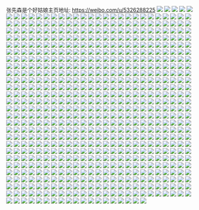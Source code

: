 张先森是个好姑娘主页地址: https://weibo.com/u/5326288225 
![](https://wx4.sinaimg.cn/mw2000/005OsySBly1h938j8vdilj30u01hctsr.jpg) 
![](https://wx4.sinaimg.cn/mw2000/005OsySBly1h87g3p69v1j30u0140dpm.jpg) 
![](https://wx4.sinaimg.cn/mw2000/005OsySBly1h87g3o5ns4j30u01hc162.jpg) 
![](https://wx4.sinaimg.cn/mw2000/005OsySBly1h79wurte48j30u0140q6o.jpg) 
![](https://wx4.sinaimg.cn/mw2000/005OsySBly1h752pygjhlj30u0140k0b.jpg) 
![](https://wx4.sinaimg.cn/mw2000/005OsySBly1h6vyl95c3uj30rs0u140q.jpg) 
![](https://wx4.sinaimg.cn/mw2000/005OsySBly1h6r96hneuwj30u01st1ff.jpg) 
![](https://wx4.sinaimg.cn/mw2000/005OsySBly1h6r96i7kfuj30u01hcwpi.jpg) 
![](https://wx4.sinaimg.cn/mw2000/005OsySBly1h6r9nvj1dvj30u01hcgw4.jpg) 
![](https://wx4.sinaimg.cn/mw2000/005OsySBly1h6r9nurzdjj30u01hc4a5.jpg) 
![](https://wx4.sinaimg.cn/mw2000/005OsySBly1h6lmt5w8ooj30u01hc0y0.jpg) 
![](https://wx4.sinaimg.cn/mw2000/005OsySBly1h6lmt663o0j30u01hbjtg.jpg) 
![](https://wx4.sinaimg.cn/mw2000/005OsySBly1h6lmt6uev6j30u01hcwid.jpg) 
![](https://wx4.sinaimg.cn/mw2000/005OsySBly1h6lmt6f8zyj30u01hcgww.jpg) 
![](https://wx4.sinaimg.cn/mw2000/005OsySBly1h6lmt6m500j30u01hcaj9.jpg) 
![](https://wx4.sinaimg.cn/mw2000/005OsySBly1h6lmt72a5ij30u01hbmzh.jpg) 
![](https://wx4.sinaimg.cn/mw2000/005OsySBly1h6lmt7j0cxj30u014042v.jpg) 
![](https://wx4.sinaimg.cn/mw2000/005OsySBly1h6lmt7qe1pj30u0140q6y.jpg) 
![](https://wx4.sinaimg.cn/mw2000/005OsySBly1h6lmt7ybhpj30u0140wik.jpg) 
![](https://wx4.sinaimg.cn/mw2000/005OsySBly1h6lmuw7pwfj30ku0rsta9.jpg) 
![](https://wx4.sinaimg.cn/mw2000/005OsySBly1h6lmuwetxmj30ku0rsjuk.jpg) 
![](https://wx4.sinaimg.cn/mw2000/005OsySBly1h6lmt7bh70j30u0140wid.jpg) 
![](https://wx4.sinaimg.cn/mw2000/005OsySBly1h6enby0gu1j30u0140dmv.jpg) 
![](https://wx4.sinaimg.cn/mw2000/005OsySBly1h6enbt05o6j30u014045l.jpg) 
![](https://wx4.sinaimg.cn/mw2000/005OsySBly1h6enby9jtwj30u01400zu.jpg) 
![](https://wx4.sinaimg.cn/mw2000/005OsySBly1h6endet07hj31400u0n2g.jpg) 
![](https://wx4.sinaimg.cn/mw2000/005OsySBly1h6endf6u9bj30u0141453.jpg) 
![](https://wx4.sinaimg.cn/mw2000/005OsySBly1h6enbyho0uj30u0140766.jpg) 
![](https://wx4.sinaimg.cn/mw2000/005OsySBly1h6enbyo2v7j30u0140465.jpg) 
![](https://wx4.sinaimg.cn/mw2000/005OsySBly1h6atovwab2j30u014awnn.jpg) 
![](https://wx4.sinaimg.cn/mw2000/005OsySBgy1h5o1znr81mj30u0140al8.jpg) 
![](https://wx4.sinaimg.cn/mw2000/005OsySBgy1h5o25ikdq4j30wi0ia41s.jpg) 
![](https://wx4.sinaimg.cn/mw2000/005OsySBgy1h5o1zopeu1j30u0140myl.jpg) 
![](https://wx4.sinaimg.cn/mw2000/005OsySBgy1h5o1zqcgcjj30u0140wii.jpg) 
![](https://wx4.sinaimg.cn/mw2000/005OsySBgy1h5o1zqy3tvj30u014047l.jpg) 
![](https://wx4.sinaimg.cn/mw2000/005OsySBly1h557c8h279j32ds1scb29.jpg) 
![](https://wx4.sinaimg.cn/mw2000/005OsySBly1h2fbaovwn0j30u0140dmi.jpg) 
![](https://wx4.sinaimg.cn/mw2000/005OsySBly1h2fb7to8fvj30u0140gsu.jpg) 
![](https://wx4.sinaimg.cn/mw2000/005OsySBly1h2fb7ta6foj30u0141tfn.jpg) 
![](https://wx4.sinaimg.cn/mw2000/005OsySBly1h2fba7z89pj30u0140157.jpg) 
![](https://wx4.sinaimg.cn/mw2000/005OsySBly1h2fbc2u51dj30u014015b.jpg) 
![](https://wx4.sinaimg.cn/mw2000/005OsySBly1h2fbd16vkaj30ku0rsq90.jpg) 
![](https://wx4.sinaimg.cn/mw2000/005OsySBly1h2fb7uuu7ij30u0140gw5.jpg) 
![](https://wx4.sinaimg.cn/mw2000/005OsySBly1h2fbaa33juj30st12f10a.jpg) 
![](https://wx4.sinaimg.cn/mw2000/005OsySBly1h2fba9mc2cj30u0140120.jpg) 
![](https://wx4.sinaimg.cn/mw2000/005OsySBly1h1jzdwcohnj30u00u079r.jpg) 
![](https://wx4.sinaimg.cn/mw2000/005OsySBly1h1jxtks4mkj30u0140471.jpg) 
![](https://wx4.sinaimg.cn/mw2000/005OsySBly1h1jy7lp3n9j30u00u07b9.jpg) 
![](https://wx4.sinaimg.cn/mw2000/005OsySBly1h1jzbzr6q4j30u01400zj.jpg) 
![](https://wx4.sinaimg.cn/mw2000/005OsySBly1h1jzffnhijj30u00u0tg9.jpg) 
![](https://wx4.sinaimg.cn/mw2000/005OsySBly1h1jxtklubxj30u01400zp.jpg) 
![](https://wx4.sinaimg.cn/mw2000/005OsySBly1h1jylh45csj30u0140q94.jpg) 
![](https://wx4.sinaimg.cn/mw2000/005OsySBly1h1jzc7sb3mj30u014k12y.jpg) 
![](https://wx4.sinaimg.cn/mw2000/005OsySBly1h1jy6tbbs7j30u00u0qav.jpg) 
![](https://wx4.sinaimg.cn/mw2000/005OsySBly1h1fbroe482j30u01hc7ir.jpg) 
![](https://wx4.sinaimg.cn/mw2000/005OsySBly1h1fbqmuzhaj30u01hc7em.jpg) 
![](https://wx4.sinaimg.cn/mw2000/005OsySBly1h1fbzly3csj30u0140qg4.jpg) 
![](https://wx4.sinaimg.cn/mw2000/005OsySBly1h1fbukmynmj30u01407h0.jpg) 
![](https://wx4.sinaimg.cn/mw2000/005OsySBly1h1fbqmncr9j30u0140dna.jpg) 
![](https://wx4.sinaimg.cn/mw2000/005OsySBly1h1fbqmhfmcj30u0140tf4.jpg) 
![](https://wx4.sinaimg.cn/mw2000/005OsySBly1h1d0w51whxj30u00u045n.jpg) 
![](https://wx4.sinaimg.cn/mw2000/005OsySBly1h0wb0mldd6j31o01o0e7c.jpg) 
![](https://wx4.sinaimg.cn/mw2000/005OsySBly1h0wbas9qj1j31o01o04qp.jpg) 
![](https://wx4.sinaimg.cn/mw2000/005OsySBly1h0wba1foh7j31o01o0b29.jpg) 
![](https://wx4.sinaimg.cn/mw2000/005OsySBly1h0wb50l9pxj31o01o0kjd.jpg) 
![](https://wx4.sinaimg.cn/mw2000/005OsySBly1gzhrzr3hfuj31o01o07t7.jpg) 
![](https://wx4.sinaimg.cn/mw2000/005OsySBly1gzhs3lfnblj312p12p7l3.jpg) 
![](https://wx4.sinaimg.cn/mw2000/005OsySBly1gzhrzsu18hj30zk0zkajk.jpg) 
![](https://wx4.sinaimg.cn/mw2000/005OsySBly1gzhrzrsmwnj311l11l44e.jpg) 
![](https://wx4.sinaimg.cn/mw2000/005OsySBly1gzhrztmsmtj30zk0zkn4w.jpg) 
![](https://wx4.sinaimg.cn/mw2000/005OsySBly1gzhrzueac5j30zs0zs0zr.jpg) 
![](https://wx4.sinaimg.cn/mw2000/005OsySBly1gz8em27neqj30kw5lwb2a.jpg) 
![](https://wx4.sinaimg.cn/mw2000/005OsySBly1gz8elpcf54j30kw55tb2a.jpg) 
![](https://wx4.sinaimg.cn/mw2000/005OsySBly1gz8elth410j30kw5ey7wi.jpg) 
![](https://wx4.sinaimg.cn/mw2000/005OsySBly1gz8elxk6qij30kw57yb2a.jpg) 
![](https://wx4.sinaimg.cn/mw2000/005OsySBly1gwe0npvpl4j30kw2wgqja.jpg) 
![](https://wx4.sinaimg.cn/mw2000/005OsySBly1gwe0nqa2t1j30kw2wgwyu.jpg) 
![](https://wx4.sinaimg.cn/mw2000/005OsySBly1gwe0nphvqlj30kw2wgqkl.jpg) 
![](https://wx4.sinaimg.cn/mw2000/005OsySBly1gwe0nqmbeyj30kw2wgneh.jpg) 
![](https://wx4.sinaimg.cn/mw2000/005OsySBly1gwe0nqxov0j30kw2wgqlp.jpg) 
![](https://wx4.sinaimg.cn/mw2000/005OsySBly1gwe0np4or1j30kw2wg1gf.jpg) 
![](https://wx4.sinaimg.cn/mw2000/005OsySBly1gv1ca75bn4j60u00u0gvm02.jpg) 
![](https://wx4.sinaimg.cn/mw2000/005OsySBly1gv1cf3jiacj30u00u0gug.jpg) 
![](https://wx4.sinaimg.cn/mw2000/005OsySBly1gv1ca7d4xdj60u00u0jx002.jpg) 
![](https://wx4.sinaimg.cn/mw2000/005OsySBly1gv1ca6wjc1j60u00u0n5f02.jpg) 
![](https://wx4.sinaimg.cn/mw2000/005OsySBly1gv1cbv3sqmj60u00u0n4002.jpg) 
![](https://wx4.sinaimg.cn/mw2000/005OsySBly1gv1ca7lho9j60u01hcwtr02.jpg) 
![](https://wx4.sinaimg.cn/mw2000/005OsySBly1gv1cc5bcg2j30u00u0juy.jpg) 
![](https://wx4.sinaimg.cn/mw2000/005OsySBly1gv1cbusp5dj60u00u07ak02.jpg) 
![](https://wx4.sinaimg.cn/mw2000/005OsySBly1gv1ccccmx9j30u00u0jta.jpg) 
![](https://wx4.sinaimg.cn/mw2000/005OsySBly1gv1cgjwoa7j60u00u07d902.jpg) 
![](https://wx4.sinaimg.cn/mw2000/005OsySBly1gv1ch6jl7pj60u00u07a502.jpg) 
![](https://wx4.sinaimg.cn/mw2000/005OsySBly1guzheq9dxxj62c02c04qq02.jpg) 
![](https://wx4.sinaimg.cn/mw2000/005OsySBly1guzhervuqhj62c02c0x6p02.jpg) 
![](https://wx4.sinaimg.cn/mw2000/005OsySBly1guzhevvh98j62c02c0kjm02.jpg) 
![](https://wx4.sinaimg.cn/mw2000/005OsySBly1guzhftqsncj61r0340qv502.jpg) 
![](https://wx4.sinaimg.cn/mw2000/005OsySBly1guzhetidl8j62c02c0u0x02.jpg) 
![](https://wx4.sinaimg.cn/mw2000/005OsySBly1guzhexqey2j62c02c0kjm02.jpg) 
![](https://wx4.sinaimg.cn/mw2000/005OsySBly1guzhezuh82j62c02c0b2a02.jpg) 
![](https://wx4.sinaimg.cn/mw2000/005OsySBly1guzhh3xkp1j62c02c0npe02.jpg) 
![](https://wx4.sinaimg.cn/mw2000/005OsySBly1guzhh25p8uj62c02c04ml02.jpg) 
![](https://wx4.sinaimg.cn/mw2000/005OsySBly1gumcno0u4vj60u00u0dn102.jpg) 
![](https://wx4.sinaimg.cn/mw2000/005OsySBly1gumcnw0sz3j60u01hcna302.jpg) 
![](https://wx4.sinaimg.cn/mw2000/005OsySBly1gugbofrf66j60u00u0qby02.jpg) 
![](https://wx4.sinaimg.cn/mw2000/005OsySBly1gugbi4q73hj60u01407em02.jpg) 
![](https://wx4.sinaimg.cn/mw2000/005OsySBly1gugbi4ai10j60u80u0dn902.jpg) 
![](https://wx4.sinaimg.cn/mw2000/005OsySBly1gugbjiz8qbj60u00u0agy02.jpg) 
![](https://wx4.sinaimg.cn/mw2000/005OsySBly1gugbjv8v9lj60u00u0dks02.jpg) 
![](https://wx4.sinaimg.cn/mw2000/005OsySBly1gugbkfqzihj60u00u07bk02.jpg) 
![](https://wx4.sinaimg.cn/mw2000/005OsySBly1gugbrdkndej60u00u048002.jpg) 
![](https://wx4.sinaimg.cn/mw2000/005OsySBly1gugbrdvvolj60u0140drz02.jpg) 
![](https://wx4.sinaimg.cn/mw2000/005OsySBly1gugbsfab10j60u0140n1o02.jpg) 
![](https://wx4.sinaimg.cn/mw2000/005OsySBly1gt3nw5idlqj30u00yaads.jpg) 
![](https://wx4.sinaimg.cn/mw2000/005OsySBly1gt3nw67knsj319u0u00x5.jpg) 
![](https://wx4.sinaimg.cn/mw2000/005OsySBly1gt3nvzoqdzj30rp0rpgsp.jpg) 
![](https://wx4.sinaimg.cn/mw2000/005OsySBly1gt3nvywpaxj31nj1njb29.jpg) 
![](https://wx4.sinaimg.cn/mw2000/005OsySBly1gt3nw0az1bj315g0u0n1l.jpg) 
![](https://wx4.sinaimg.cn/mw2000/005OsySBly1gt3nw83cioj30kw0vctfb.jpg) 
![](https://wx4.sinaimg.cn/mw2000/005OsySBly1gt3nxuzbfdj33402c0b2b.jpg) 
![](https://wx4.sinaimg.cn/mw2000/005OsySBly1gt3oa3uur3j32yo280u09.jpg) 
![](https://wx4.sinaimg.cn/mw2000/005OsySBly1gt3nw6wc8bj30fw0fwjtg.jpg) 
![](https://wx4.sinaimg.cn/mw2000/005OsySBly1gs9j7jqq9mj30u00u0k01.jpg) 
![](https://wx4.sinaimg.cn/mw2000/005OsySBly1gs9j7j26a6j30u00u0ake.jpg) 
![](https://wx4.sinaimg.cn/mw2000/005OsySBly1gs9j7kl8uxj30u00u0462.jpg) 
![](https://wx4.sinaimg.cn/mw2000/005OsySBly1gs9j7mobgij30u00u0ah4.jpg) 
![](https://wx4.sinaimg.cn/mw2000/005OsySBly1gs9j7m0jhvj30u00u07a8.jpg) 
![](https://wx4.sinaimg.cn/mw2000/005OsySBly1gs9j7le02fj30u00u0th8.jpg) 
![](https://wx4.sinaimg.cn/mw2000/005OsySBly1gs9j7nj4fwj30u00u0qc9.jpg) 
![](https://wx4.sinaimg.cn/mw2000/005OsySBly1gs9j7ogx35j60u00u0wlw02.jpg) 
![](https://wx4.sinaimg.cn/mw2000/005OsySBly1gs9j7phxymj30u00u07fg.jpg) 
![](https://wx4.sinaimg.cn/mw2000/005OsySBly1gs9j7qcfqoj30u00u0jza.jpg) 
![](https://wx4.sinaimg.cn/mw2000/005OsySBly1gs9j7rg6tgj30u0140tfu.jpg) 
![](https://wx4.sinaimg.cn/mw2000/005OsySBly1gs9j7i0vo3j30u00u0q9b.jpg) 
![](https://wx4.sinaimg.cn/mw2000/005OsySBly1gs9j7shlqnj60u00u07cm02.jpg) 
![](https://wx4.sinaimg.cn/mw2000/005OsySBly1gs9j7t72koj30u00u07au.jpg) 
![](https://wx4.sinaimg.cn/mw2000/005OsySBly1gs9j9my0hkj30u00u012v.jpg) 
![](https://wx4.sinaimg.cn/mw2000/005OsySBly1gs9l3qu7djj30u00u0qcz.jpg) 
![](https://wx4.sinaimg.cn/mw2000/005OsySBly1gs7jop197dj30u00u042b.jpg) 
![](https://wx4.sinaimg.cn/mw2000/005OsySBly1gs7jooj6nuj30u00u0n35.jpg) 
![](https://wx4.sinaimg.cn/mw2000/005OsySBly1gs7jte1flij30u0140apg.jpg) 
![](https://wx4.sinaimg.cn/mw2000/005OsySBly1gs7joqn5tkj30u00u0n84.jpg) 
![](https://wx4.sinaimg.cn/mw2000/005OsySBly1gs7jt9gcitj30u00u0wlc.jpg) 
![](https://wx4.sinaimg.cn/mw2000/005OsySBly1gs7jt904u9j30u014046a.jpg) 
![](https://wx4.sinaimg.cn/mw2000/005OsySBly1gs7jt8g2jbj60u01hch8102.jpg) 
![](https://wx4.sinaimg.cn/mw2000/005OsySBly1gs7jtdqaefj30u0140153.jpg) 
![](https://wx4.sinaimg.cn/mw2000/005OsySBly1gs7joqen93j30u0140dtz.jpg) 
![](https://wx4.sinaimg.cn/mw2000/005OsySBly1gs7jopr4k7j30u014079x.jpg) 
![](https://wx4.sinaimg.cn/mw2000/005OsySBly1gs7jta3q7ej30u00u07bm.jpg) 
![](https://wx4.sinaimg.cn/mw2000/005OsySBly1gs7jtcq8kuj60u0140gs802.jpg) 
![](https://wx4.sinaimg.cn/mw2000/005OsySBly1gs7jt96sd1j30u0140wit.jpg) 
![](https://wx4.sinaimg.cn/mw2000/005OsySBly1gs7jwfnvafj30u00u0n54.jpg) 
![](https://wx4.sinaimg.cn/mw2000/005OsySBly1gs7jt8rumsj30u0140dt5.jpg) 
![](https://wx4.sinaimg.cn/mw2000/005OsySBly1gs7jtc3tkgj30u01hdtm8.jpg) 
![](https://wx4.sinaimg.cn/mw2000/005OsySBly1gs7jtd8mp1j30u00u0wo6.jpg) 
![](https://wx4.sinaimg.cn/mw2000/005OsySBly1gs7jtdgxi1j30u0140drm.jpg) 
![](https://wx4.sinaimg.cn/mw2000/005OsySBly1grvd9c2d3fj30u00u0k0s.jpg) 
![](https://wx4.sinaimg.cn/mw2000/005OsySBly1grvd9ct8uhj30u00u0dre.jpg) 
![](https://wx4.sinaimg.cn/mw2000/005OsySBly1grvd9dkslbj30u00u04et.jpg) 
![](https://wx4.sinaimg.cn/mw2000/005OsySBly1grvd9ey5opj61hc0u046i02.jpg) 
![](https://wx4.sinaimg.cn/mw2000/005OsySBly1grvdcllso8j30u0140n6i.jpg) 
![](https://wx4.sinaimg.cn/mw2000/005OsySBly1grvddgr3myj30u00u0alf.jpg) 
![](https://wx4.sinaimg.cn/mw2000/005OsySBly1grvd9eakh9j30u0140aji.jpg) 
![](https://wx4.sinaimg.cn/mw2000/005OsySBly1grvd9g0fnuj30u0140e1d.jpg) 
![](https://wx4.sinaimg.cn/mw2000/005OsySBly1grvd9hg9urj30u0190gyu.jpg) 
![](https://wx4.sinaimg.cn/mw2000/005OsySBgy1grb9xsgsb9j30u00u0wtu.jpg) 
![](https://wx4.sinaimg.cn/mw2000/005OsySBgy1grb9xsxqo8j30u00u0k0o.jpg) 
![](https://wx4.sinaimg.cn/mw2000/005OsySBgy1grb9xrviaej30u00u0n70.jpg) 
![](https://wx4.sinaimg.cn/mw2000/005OsySBgy1grb9xttbsxj30u00u0100.jpg) 
![](https://wx4.sinaimg.cn/mw2000/005OsySBgy1grb9xtc09rj30u00u0k2r.jpg) 
![](https://wx4.sinaimg.cn/mw2000/005OsySBgy1grb9yx6w16j30u00u0n96.jpg) 
![](https://wx4.sinaimg.cn/mw2000/005OsySBgy1grb9xpt4sdj30u00u0wle.jpg) 
![](https://wx4.sinaimg.cn/mw2000/005OsySBgy1grb9xqbmanj30u20u0tio.jpg) 
![](https://wx4.sinaimg.cn/mw2000/005OsySBgy1grb9xpccn5j30u00u0wn8.jpg) 
![](https://wx4.sinaimg.cn/mw2000/005OsySBgy1gra8tp3qqsj30u00u0tih.jpg) 
![](https://wx4.sinaimg.cn/mw2000/005OsySBgy1gra8tmiytxj30u00u0woj.jpg) 
![](https://wx4.sinaimg.cn/mw2000/005OsySBgy1gra8tnih8bj30u00u0don.jpg) 
![](https://wx4.sinaimg.cn/mw2000/005OsySBgy1gra8tnwdzbj60u00u0n1902.jpg) 
![](https://wx4.sinaimg.cn/mw2000/005OsySBgy1gra8to9d6uj30u00u0adc.jpg) 
![](https://wx4.sinaimg.cn/mw2000/005OsySBgy1gra8tmywofj31hc0u0qgj.jpg) 
![](https://wx4.sinaimg.cn/mw2000/005OsySBly1gr91d075tbj30bj0apabc.jpg) 
![](https://wx4.sinaimg.cn/mw2000/005OsySBly1gq335d4tv3j30u0140gxx.jpg) 
![](https://wx4.sinaimg.cn/mw2000/005OsySBly1gq335dtolcj30u00u0dpv.jpg) 
![](https://wx4.sinaimg.cn/mw2000/005OsySBly1gprs77ucs0j30u01hcgx4.jpg) 
![](https://wx4.sinaimg.cn/mw2000/005OsySBly1gprs78ihcwj30u01hc4dh.jpg) 
![](https://wx4.sinaimg.cn/mw2000/005OsySBly1gplx8v7fzhj31sy0u04qs.jpg) 
![](https://wx4.sinaimg.cn/mw2000/005OsySBly1gpi4yilrjhj31sy0u0kjm.jpg) 
![](https://wx4.sinaimg.cn/mw2000/005OsySBly1gphr8xkttlj30u00u0k1t.jpg) 
![](https://wx4.sinaimg.cn/mw2000/005OsySBly1gphr8ydkr7j30u00u0gve.jpg) 
![](https://wx4.sinaimg.cn/mw2000/005OsySBly1gphr8zz3ybj30u00u0116.jpg) 
![](https://wx4.sinaimg.cn/mw2000/005OsySBly1gphr90t0ffj30u00u044l.jpg) 
![](https://wx4.sinaimg.cn/mw2000/005OsySBly1gphr8wlwvpj30u00u0gr8.jpg) 
![](https://wx4.sinaimg.cn/mw2000/005OsySBly1gphr91k2wkj30u00u0dn2.jpg) 
![](https://wx4.sinaimg.cn/mw2000/005OsySBly1gphr92acpyj30u00u07eu.jpg) 
![](https://wx4.sinaimg.cn/mw2000/005OsySBly1gphr92tzivj30u00u0q82.jpg) 
![](https://wx4.sinaimg.cn/mw2000/005OsySBly1gphr9n4nxdj31400u046a.jpg) 
![](https://wx4.sinaimg.cn/mw2000/005OsySBly1gphr9thofwj30u00u0n3v.jpg) 
![](https://wx4.sinaimg.cn/mw2000/005OsySBly1gpeodumsx6j30u014r102.jpg) 
![](https://wx4.sinaimg.cn/mw2000/005OsySBly1gpeodr6kr8j30kw0rw770.jpg) 
![](https://wx4.sinaimg.cn/mw2000/005OsySBly1gpeouaq2lcj318w0u0dlz.jpg) 
![](https://wx4.sinaimg.cn/mw2000/005OsySBly1gpeodt2jz5j318w0u0tfb.jpg) 
![](https://wx4.sinaimg.cn/mw2000/005OsySBly1gpeou1o8agj31400u0wjw.jpg) 
![](https://wx4.sinaimg.cn/mw2000/005OsySBly1gpeodrzm1rj318w0u0wia.jpg) 
![](https://wx4.sinaimg.cn/mw2000/005OsySBgy1gpc3mwh08fj30u018wtid.jpg) 
![](https://wx4.sinaimg.cn/mw2000/005OsySBgy1gpc3muhv69j31400u0te6.jpg) 
![](https://wx4.sinaimg.cn/mw2000/005OsySBgy1gpc3my6lbfj30u00u044l.jpg) 
![](https://wx4.sinaimg.cn/mw2000/005OsySBgy1gpc4xs0x5oj318w0u0gsi.jpg) 
![](https://wx4.sinaimg.cn/mw2000/005OsySBgy1gpc3rnyiojj31hc0u047i.jpg) 
![](https://wx4.sinaimg.cn/mw2000/005OsySBgy1gpc3mtt7z9j318w0u0ajb.jpg) 
![](https://wx4.sinaimg.cn/mw2000/005OsySBgy1gpc3mvjq31j30u018wtfv.jpg) 
![](https://wx4.sinaimg.cn/mw2000/005OsySBgy1gpc4ed1h73j30u018wgpi.jpg) 
![](https://wx4.sinaimg.cn/mw2000/005OsySBgy1gpc3mxfjvyj30u01hcgv4.jpg) 
![](https://wx4.sinaimg.cn/mw2000/005OsySBgy1gp9uwqf5kaj31400u0jys.jpg) 
![](https://wx4.sinaimg.cn/mw2000/005OsySBgy1gp9uwr94jaj30u014010l.jpg) 
![](https://wx4.sinaimg.cn/mw2000/005OsySBgy1gp9uws16p9j30u01400y6.jpg) 
![](https://wx4.sinaimg.cn/mw2000/005OsySBgy1gp9uwuwyq9j30u0140gqq.jpg) 
![](https://wx4.sinaimg.cn/mw2000/005OsySBgy1gp9uwu4tkjj30u0140468.jpg) 
![](https://wx4.sinaimg.cn/mw2000/005OsySBgy1gp9uwt21n1j30u01hc7f4.jpg) 
![](https://wx4.sinaimg.cn/mw2000/005OsySBly1gou96qtyghj30u00u0444.jpg) 
![](https://wx4.sinaimg.cn/mw2000/005OsySBly1gou96r2cq4j30u00u0ae7.jpg) 
![](https://wx4.sinaimg.cn/mw2000/005OsySBly1gou96r9n8nj30u00u0ag4.jpg) 
![](https://wx4.sinaimg.cn/mw2000/005OsySBly1gou96ri963j30u00u07ey.jpg) 
![](https://wx4.sinaimg.cn/mw2000/005OsySBly1gou96rqrioj30u00u0gt5.jpg) 
![](https://wx4.sinaimg.cn/mw2000/005OsySBly1gou96qlzhwj30u01hc48w.jpg) 
![](https://wx4.sinaimg.cn/mw2000/005OsySBly1gou96s1uwsj30u00u010n.jpg) 
![](https://wx4.sinaimg.cn/mw2000/005OsySBly1gou96s7ksfj30u00u0783.jpg) 
![](https://wx4.sinaimg.cn/mw2000/005OsySBly1gou9aflrd6j30u00u0ah0.jpg) 
![](https://wx4.sinaimg.cn/mw2000/005OsySBly1gmhnfhqwsbj30u00u0q7s.jpg) 
![](https://wx4.sinaimg.cn/mw2000/005OsySBly1gmhnff2clxj30u00u0dp4.jpg) 
![](https://wx4.sinaimg.cn/mw2000/005OsySBly1gmhnffpwibj30u00u0gtr.jpg) 
![](https://wx4.sinaimg.cn/mw2000/005OsySBly1gmhnfed9hoj30u00u0n82.jpg) 
![](https://wx4.sinaimg.cn/mw2000/005OsySBly1gmhnfeqtdlj30u00u0tem.jpg) 
![](https://wx4.sinaimg.cn/mw2000/005OsySBly1gmhnfg6ah2j30u00u04a1.jpg) 
![](https://wx4.sinaimg.cn/mw2000/005OsySBly1gmhnfgmbkrj30u00u0475.jpg) 
![](https://wx4.sinaimg.cn/mw2000/005OsySBly1gmhnfxv460j30u00u0tgg.jpg) 
![](https://wx4.sinaimg.cn/mw2000/005OsySBly1gmhnfh2ercj30u0140th5.jpg) 
![](https://wx4.sinaimg.cn/mw2000/005OsySBly1glz80mpykaj30u00u0wnx.jpg) 
![](https://wx4.sinaimg.cn/mw2000/005OsySBly1glz8n31lonj30u00u0jza.jpg) 
![](https://wx4.sinaimg.cn/mw2000/005OsySBly1gl6ct7dvsfj30u0140gsn.jpg) 
![](https://wx4.sinaimg.cn/mw2000/005OsySBly1gl6cx186e8j30u00u0ahd.jpg) 
![](https://wx4.sinaimg.cn/mw2000/005OsySBly1gl6ct7s2itj30u0140grg.jpg) 
![](https://wx4.sinaimg.cn/mw2000/005OsySBly1gl6ct6xe7qj30u0140gt8.jpg) 
![](https://wx4.sinaimg.cn/mw2000/005OsySBly1gl6ct8wbh8j30u0140wii.jpg) 
![](https://wx4.sinaimg.cn/mw2000/005OsySBly1gl6cta20vgj30u0140do0.jpg) 
![](https://wx4.sinaimg.cn/mw2000/005OsySBly1gl6ctbd08pj30u014046w.jpg) 
![](https://wx4.sinaimg.cn/mw2000/005OsySBly1gl6ctcrzpkj30u0140tgd.jpg) 
![](https://wx4.sinaimg.cn/mw2000/005OsySBly1gl6cwzj7hkj30u0140afx.jpg) 
![](https://wx4.sinaimg.cn/mw2000/005OsySBly1gl6ctc1zwej30u01407cd.jpg) 
![](https://wx4.sinaimg.cn/mw2000/005OsySBly1gl6cvu1eypj30u0140wq3.jpg) 
![](https://wx4.sinaimg.cn/mw2000/005OsySBly1gl6d371xnqj30u0140k1v.jpg) 
![](https://wx4.sinaimg.cn/mw2000/005OsySBly1gkx3divn4xj30u00u0jwa.jpg) 
![](https://wx4.sinaimg.cn/mw2000/005OsySBly1gkx3dj5w34j30u00u0adz.jpg) 
![](https://wx4.sinaimg.cn/mw2000/005OsySBly1gkx3djdx5dj30u00u00wn.jpg) 
![](https://wx4.sinaimg.cn/mw2000/005OsySBly1gjo5b0536xj30u0140tf2.jpg) 
![](https://wx4.sinaimg.cn/mw2000/005OsySBly1gjo54ywekwj30u00u0tef.jpg) 
![](https://wx4.sinaimg.cn/mw2000/005OsySBly1gjo5b54wwrj30u0140wp7.jpg) 
![](https://wx4.sinaimg.cn/mw2000/005OsySBly1gjo5aw9rsgj30u0140tfw.jpg) 
![](https://wx4.sinaimg.cn/mw2000/005OsySBly1gjo5gyndr4j30u014kkak.jpg) 
![](https://wx4.sinaimg.cn/mw2000/005OsySBly1gjo5oz9fehj30u0140dl9.jpg) 
![](https://wx4.sinaimg.cn/mw2000/005OsySBly1gjo54woxozj30u00u0k0g.jpg) 
![](https://wx4.sinaimg.cn/mw2000/005OsySBly1gjo54xxju0j30u00u048a.jpg) 
![](https://wx4.sinaimg.cn/mw2000/005OsySBly1gjo55afqzfj31400u0al5.jpg) 
![](https://wx4.sinaimg.cn/mw2000/005OsySBly1gjo54vgzacj30u00u00yg.jpg) 
![](https://wx4.sinaimg.cn/mw2000/005OsySBly1gjo5ayg4ylj30u014047p.jpg) 
![](https://wx4.sinaimg.cn/mw2000/005OsySBly1gjo5ipao5ej30u0140gvc.jpg) 
![](https://wx4.sinaimg.cn/mw2000/005OsySBly1gjdplmmo4hj30u00u0dlk.jpg) 
![](https://wx4.sinaimg.cn/mw2000/005OsySBly1gjdplm87zej30u00u0k0r.jpg) 
![](https://wx4.sinaimg.cn/mw2000/005OsySBly1gjhy69qa8xj30u00u0gvl.jpg) 
![](https://wx4.sinaimg.cn/mw2000/005OsySBly1gjdploelgcj30tu0tuaeh.jpg) 
![](https://wx4.sinaimg.cn/mw2000/005OsySBly1gjdplnh28ij30u00u0ah3.jpg) 
![](https://wx4.sinaimg.cn/mw2000/005OsySBly1gjdpln8etnj30mi0mi41n.jpg) 
![](https://wx4.sinaimg.cn/mw2000/005OsySBly1gji8klhcbnj30u00u0jzh.jpg) 
![](https://wx4.sinaimg.cn/mw2000/005OsySBly1gji8gj0rytj30u00u012r.jpg) 
![](https://wx4.sinaimg.cn/mw2000/005OsySBly1gji8irnjk5j30u00u0k4w.jpg) 
![](https://wx4.sinaimg.cn/mw2000/005OsySBly1gjgs3ixgnpj31900u0qby.jpg) 
![](https://wx4.sinaimg.cn/mw2000/005OsySBly1gj6ne5iskej30u014043d.jpg) 
![](https://wx4.sinaimg.cn/mw2000/005OsySBly1gj6ne50bt9j30u00u0djn.jpg) 
![](https://wx4.sinaimg.cn/mw2000/005OsySBly1gj6nm096owj31400u0gr8.jpg) 
![](https://wx4.sinaimg.cn/mw2000/005OsySBly1gj6ne599h6j30u013y10r.jpg) 
![](https://wx4.sinaimg.cn/mw2000/005OsySBly1gj6neubp59j31400u0457.jpg) 
![](https://wx4.sinaimg.cn/mw2000/005OsySBly1gj6neuhnz8j30u0140ael.jpg) 
![](https://wx4.sinaimg.cn/mw2000/005OsySBly1gj6neuqpq4j30u0140agq.jpg) 
![](https://wx4.sinaimg.cn/mw2000/005OsySBly1gj6ne4cwgaj30u00u0gu0.jpg) 
![](https://wx4.sinaimg.cn/mw2000/005OsySBly1gj6ne5txgnj30u00u07do.jpg) 
![](https://wx4.sinaimg.cn/mw2000/005OsySBly1gj6nn2di1zj30tu0tuaje.jpg) 
![](https://wx4.sinaimg.cn/mw2000/005OsySBly1giyllegkecj30u00u00yz.jpg) 
![](https://wx4.sinaimg.cn/mw2000/005OsySBly1giylpmyhgfj30u00u0dnu.jpg) 
![](https://wx4.sinaimg.cn/mw2000/005OsySBly1giylpnimllj30u014010n.jpg) 
![](https://wx4.sinaimg.cn/mw2000/005OsySBly1giyllez6owj30u00u0n4x.jpg) 
![](https://wx4.sinaimg.cn/mw2000/005OsySBly1giyllfknu0j30u00u0wm4.jpg) 
![](https://wx4.sinaimg.cn/mw2000/005OsySBly1giyllgnkl0j30u01407ec.jpg) 
![](https://wx4.sinaimg.cn/mw2000/005OsySBly1giylpnuj66j30u00u0k0s.jpg) 
![](https://wx4.sinaimg.cn/mw2000/005OsySBly1giylpo8ojwj31400u0gzh.jpg) 
![](https://wx4.sinaimg.cn/mw2000/005OsySBly1giyllh0t8wj30ku0kuacm.jpg) 
![](https://wx4.sinaimg.cn/mw2000/005OsySBly1giyllh5f2yj30jn0jnmzr.jpg) 
![](https://wx4.sinaimg.cn/mw2000/005OsySBly1giicd0l0jej30u00u0dk6.jpg) 
![](https://wx4.sinaimg.cn/mw2000/005OsySBly1gi9y16vvypj30u00u0129.jpg) 
![](https://wx4.sinaimg.cn/mw2000/005OsySBly1gi9y8a0sk4j31400u047k.jpg) 
![](https://wx4.sinaimg.cn/mw2000/005OsySBly1gi9y3g95pqj30u00u0wlt.jpg) 
![](https://wx4.sinaimg.cn/mw2000/005OsySBly1gi9y642tl6j30u00u0dmn.jpg) 
![](https://wx4.sinaimg.cn/mw2000/005OsySBly1gi9y26dz4gj30u00u0ald.jpg) 
![](https://wx4.sinaimg.cn/mw2000/005OsySBly1gi9y25l1atj30u00u0amc.jpg) 
![](https://wx4.sinaimg.cn/mw2000/005OsySBly1gi9y25bsuwj30u00u0wp4.jpg) 
![](https://wx4.sinaimg.cn/mw2000/005OsySBly1gi9y63wa7ej30u00u0ten.jpg) 
![](https://wx4.sinaimg.cn/mw2000/005OsySBly1gi9y63q24ij30u00u0tmm.jpg) 
![](https://wx4.sinaimg.cn/mw2000/005OsySBly1ghkvnx2agtj30u00u044k.jpg) 
![](https://wx4.sinaimg.cn/mw2000/005OsySBly1ghkvnx95pzj30u00u0wkc.jpg) 
![](https://wx4.sinaimg.cn/mw2000/005OsySBly1ghkvnxfq81j30u00u0k4b.jpg) 
![](https://wx4.sinaimg.cn/mw2000/005OsySBly1ghkvnxnotyj30u00u011y.jpg) 
![](https://wx4.sinaimg.cn/mw2000/005OsySBly1ghkvnxvjsnj30u00u049d.jpg) 
![](https://wx4.sinaimg.cn/mw2000/005OsySBly1ghkvnybub2j30u00u0al7.jpg) 
![](https://wx4.sinaimg.cn/mw2000/005OsySBly1ghkvnww3rcj30u00u0tgj.jpg) 
![](https://wx4.sinaimg.cn/mw2000/005OsySBly1ghkvnyog8lj30u10u012s.jpg) 
![](https://wx4.sinaimg.cn/mw2000/005OsySBly1ghkvnyvqvuj30u00u0dol.jpg) 
![](https://wx4.sinaimg.cn/mw2000/005OsySBly1geegw5dye9j32c0340kjl.jpg) 
![](https://wx4.sinaimg.cn/mw2000/005OsySBly1geei6wfh5cj32c0340e82.jpg) 
![](https://wx4.sinaimg.cn/mw2000/005OsySBly1geei75pdvij32801o0hdu.jpg) 
![](https://wx4.sinaimg.cn/mw2000/005OsySBly1geegw3203uj32c02c0e82.jpg) 
![](https://wx4.sinaimg.cn/mw2000/005OsySBly1geegv4untvj30kw0vcn5e.jpg) 
![](https://wx4.sinaimg.cn/mw2000/005OsySBly1geei87obf1j31qz1qz1kx.jpg) 
![](https://wx4.sinaimg.cn/mw2000/005OsySBly1geegv7i7iej326t2x24qq.jpg) 
![](https://wx4.sinaimg.cn/mw2000/005OsySBly1geegv9wgsxj31sb2dr7wh.jpg) 
![](https://wx4.sinaimg.cn/mw2000/005OsySBly1geei5uwak9j30v915ogtd.jpg) 
![](https://wx4.sinaimg.cn/mw2000/005OsySBly1ge9ttqfv1cj33402c01kx.jpg) 
![](https://wx4.sinaimg.cn/mw2000/005OsySBly1ge9treeoo7j32c0340kjm.jpg) 
![](https://wx4.sinaimg.cn/mw2000/005OsySBly1ge9tr6lk6yj32c0340e83.jpg) 
![](https://wx4.sinaimg.cn/mw2000/005OsySBly1ge9tixtbrpj32c03407wi.jpg) 
![](https://wx4.sinaimg.cn/mw2000/005OsySBly1ge9tqwsegij32c0340qv5.jpg) 
![](https://wx4.sinaimg.cn/mw2000/005OsySBly1ge9tsfgnjpj32c0340hdt.jpg) 
![](https://wx4.sinaimg.cn/mw2000/005OsySBly1ge9tswb3bjj32c0340kjm.jpg) 
![](https://wx4.sinaimg.cn/mw2000/005OsySBly1ge9trp8zb8j32c0340npe.jpg) 
![](https://wx4.sinaimg.cn/mw2000/005OsySBly1ge9ts0a6jrj32c03407wk.jpg) 
![](https://wx4.sinaimg.cn/mw2000/005OsySBly1ge9ts610bkj33402c0qv5.jpg) 
![](https://wx4.sinaimg.cn/mw2000/005OsySBly1ge9trayf3oj32c0340u0x.jpg) 
![](https://wx4.sinaimg.cn/mw2000/005OsySBly1ge9ttaeog5j32c0340hdw.jpg) 
![](https://wx4.sinaimg.cn/mw2000/005OsySBly1ge2tmfovbyj30j60j6t9w.jpg) 
![](https://wx4.sinaimg.cn/mw2000/005OsySBly1gdx4n27ey5j31hc0u0k1e.jpg) 
![](https://wx4.sinaimg.cn/mw2000/005OsySBly1gdq45l3k5ej30d50d5q47.jpg) 
![](https://wx4.sinaimg.cn/mw2000/005OsySBly1gdlhpo3apfj313g0m6wjm.jpg) 
![](https://wx4.sinaimg.cn/mw2000/005OsySBly1gdk5b64hgvj31qo1qoni0.jpg) 
![](https://wx4.sinaimg.cn/mw2000/005OsySBly1gdanc9ewc9j32c02c0kjl.jpg) 
![](https://wx4.sinaimg.cn/mw2000/005OsySBly1gdanfyxa23j30hh0hhjva.jpg) 
![](https://wx4.sinaimg.cn/mw2000/005OsySBly1gd1xhuyh4vj30u00u00uz.jpg) 
![](https://wx4.sinaimg.cn/mw2000/005OsySBly1gd1vzowwgzj30u00u0dk7.jpg) 
![](https://wx4.sinaimg.cn/mw2000/005OsySBly1gd1xmpqj2lj30u00u0tco.jpg) 
![](https://wx4.sinaimg.cn/mw2000/005OsySBly1gd1xoerhskj30u00u0n4n.jpg) 
![](https://wx4.sinaimg.cn/mw2000/005OsySBly1gd1vzp3rbcj30u00u0jyj.jpg) 
![](https://wx4.sinaimg.cn/mw2000/005OsySBly1gd1xodyix3j30u00u0k02.jpg) 
![](https://wx4.sinaimg.cn/mw2000/005OsySBly1gd1y6anhuhj31e10u0gx5.jpg) 
![](https://wx4.sinaimg.cn/mw2000/005OsySBly1gd1yaj2cubj312c0qdq5u.jpg) 
![](https://wx4.sinaimg.cn/mw2000/005OsySBly1gd1y8ko7x6j30aj0aj74v.jpg) 
![](https://wx4.sinaimg.cn/mw2000/005OsySBly1gcud1borjzj30u00u0jyv.jpg) 
![](https://wx4.sinaimg.cn/mw2000/005OsySBly1gcud1b7pkxj30u00u010q.jpg) 
![](https://wx4.sinaimg.cn/mw2000/005OsySBly1gcud4jvkohj30u00u0qau.jpg) 
![](https://wx4.sinaimg.cn/mw2000/005OsySBly1gcucwm6kxtj30u00u0jx8.jpg) 
![](https://wx4.sinaimg.cn/mw2000/005OsySBly1gcmydl0vo5j30c80biq3l.jpg) 
![](https://wx4.sinaimg.cn/mw2000/005OsySBly1gcgk818dx3j32lc2lc1ky.jpg) 
![](https://wx4.sinaimg.cn/mw2000/005OsySBly1gcgk8222juj322g22gqv5.jpg) 
![](https://wx4.sinaimg.cn/mw2000/005OsySBly1gcgk802e3ij32c02c07wj.jpg) 
![](https://wx4.sinaimg.cn/mw2000/005OsySBly1gcgk7z5dizj32c02c0e81.jpg) 
![](https://wx4.sinaimg.cn/mw2000/005OsySBly1gcep5rjs5pj32c02c04qq.jpg) 
![](https://wx4.sinaimg.cn/mw2000/005OsySBly1gcep5skkhkj32c02c07wi.jpg) 
![](https://wx4.sinaimg.cn/mw2000/005OsySBly1gcep5qkanxj32c02c0u0z.jpg) 
![](https://wx4.sinaimg.cn/mw2000/005OsySBly1gcep5p3rc7j32c02c0npe.jpg) 
![](https://wx4.sinaimg.cn/mw2000/005OsySBly1gc0dcckc4sj30g40fv40m.jpg) 
![](https://wx4.sinaimg.cn/mw2000/005OsySBly1gbzgor9ruqj30j60j6n1n.jpg) 
![](https://wx4.sinaimg.cn/mw2000/005OsySBly1gb9v9v4v3oj32c02c0x6p.jpg) 
![](https://wx4.sinaimg.cn/mw2000/005OsySBly1gagc8xfl89j30u0140jul.jpg) 
![](https://wx4.sinaimg.cn/mw2000/005OsySBly1gagc9hbircj31400u0456.jpg) 
![](https://wx4.sinaimg.cn/mw2000/005OsySBly1gagc9djaahj31400u0q8t.jpg) 
![](https://wx4.sinaimg.cn/mw2000/005OsySBly1gagc8608jbj30u014015v.jpg) 
![](https://wx4.sinaimg.cn/mw2000/005OsySBly1gagc8co8ffj30u01407fj.jpg) 
![](https://wx4.sinaimg.cn/mw2000/005OsySBly1gagc979tuuj30u0140tpm.jpg) 
![](https://wx4.sinaimg.cn/mw2000/005OsySBly1gagc8vg7a6j31400u0ne0.jpg) 
![](https://wx4.sinaimg.cn/mw2000/005OsySBly1gagcf4kdppj30u00u0q8m.jpg) 
![](https://wx4.sinaimg.cn/mw2000/005OsySBly1gagc7o5m7sj30u00u0td7.jpg) 
![](https://wx4.sinaimg.cn/mw2000/005OsySBly1gagc7yelzij30u0140tj9.jpg) 
![](https://wx4.sinaimg.cn/mw2000/005OsySBly1gagc8hqzrgj30u00u011a.jpg) 
![](https://wx4.sinaimg.cn/mw2000/005OsySBly1gagc7lhxaxj30u00u0q8p.jpg) 
![](https://wx4.sinaimg.cn/mw2000/005OsySBly1gagc99tpkoj30u00u0dke.jpg) 
![](https://wx4.sinaimg.cn/mw2000/005OsySBly1gagcdz9111j31sy0u0tpu.jpg) 
![](https://wx4.sinaimg.cn/mw2000/005OsySBly1gagc7sclwoj30u01sztfm.jpg) 
![](https://wx4.sinaimg.cn/mw2000/005OsySBly1ga9bp22d8zj30x60ovjuk.jpg) 
![](https://wx4.sinaimg.cn/mw2000/005OsySBly1ga9bp2xygzj30u00u0wkp.jpg) 
![](https://wx4.sinaimg.cn/mw2000/005OsySBly1ga9bp39llqj30u00u0wjd.jpg) 
![](https://wx4.sinaimg.cn/mw2000/005OsySBly1ga9bp2crlzj30u00u0gx8.jpg) 
![](https://wx4.sinaimg.cn/mw2000/005OsySBly1ga9bp3t27uj30u00u0gu1.jpg) 
![](https://wx4.sinaimg.cn/mw2000/005OsySBly1ga9bqtbhwdj30u01sz49a.jpg) 
![](https://wx4.sinaimg.cn/mw2000/005OsySBly1g7wtd5yuucj30u0140gxa.jpg) 
![](https://wx4.sinaimg.cn/mw2000/005OsySBly1g7wtd6u9xfj30u0140qay.jpg) 
![](https://wx4.sinaimg.cn/mw2000/005OsySBly1g7wtd6hjpfj30u0140dnf.jpg) 
![](https://wx4.sinaimg.cn/mw2000/005OsySBly1g7wtd7mv64j30u00u079m.jpg) 
![](https://wx4.sinaimg.cn/mw2000/005OsySBly1g7wtd78s9xj30u00u0n6y.jpg) 
![](https://wx4.sinaimg.cn/mw2000/005OsySBly1g7wtd8eye4j30u00u0jxn.jpg) 
![](https://wx4.sinaimg.cn/mw2000/005OsySBly1g7wte7ngi3j30u00u0dp1.jpg) 
![](https://wx4.sinaimg.cn/mw2000/005OsySBly1g7wtd5hqmmj30u014013v.jpg) 
![](https://wx4.sinaimg.cn/mw2000/005OsySBly1g7wtd7yudhj30u00u0q8o.jpg) 
![](https://wx4.sinaimg.cn/mw2000/005OsySBly1g69x2r032rj32c02c0e82.jpg) 
![](https://wx4.sinaimg.cn/mw2000/005OsySBly1g69x9c1mbjj32c02c0u0x.jpg) 
![](https://wx4.sinaimg.cn/mw2000/005OsySBly1g69x1n47q3j32c02c07wi.jpg) 
![](https://wx4.sinaimg.cn/mw2000/005OsySBly1g69x2t1xo2j32c02c0k5n.jpg) 
![](https://wx4.sinaimg.cn/mw2000/005OsySBly1g69x9tejycj30v91vo4qx.jpg) 
![](https://wx4.sinaimg.cn/mw2000/005OsySBly1g69x1ns9oyj31z41hce81.jpg) 
![](https://wx4.sinaimg.cn/mw2000/005OsySBly1g69x0xy3izj32802yob2b.jpg) 
![](https://wx4.sinaimg.cn/mw2000/005OsySBly1g69x9d5wmcj32c02c07wh.jpg) 
![](https://wx4.sinaimg.cn/mw2000/005OsySBly1g69x0yq5tzj31lv255e81.jpg) 
![](https://wx4.sinaimg.cn/mw2000/005OsySBly1g632zjv94tj32c02c0kjl.jpg) 
![](https://wx4.sinaimg.cn/mw2000/005OsySBly1g632zlja3bj32c02c04qp.jpg) 
![](https://wx4.sinaimg.cn/mw2000/005OsySBly1g632zmtul9j32c02c0kjm.jpg) 
![](https://wx4.sinaimg.cn/mw2000/005OsySBly1g633r2pbylj32c02c0hdt.jpg) 
![](https://wx4.sinaimg.cn/mw2000/005OsySBly1g633r360j8j30u00u0q5l.jpg) 
![](https://wx4.sinaimg.cn/mw2000/005OsySBly1g633ynv57bj32c02c0x6p.jpg) 
![](https://wx4.sinaimg.cn/mw2000/005OsySBly1g634f2wxw3j31jk1jkqre.jpg) 
![](https://wx4.sinaimg.cn/mw2000/005OsySBly1g633ye3pmvj32c02c0u0x.jpg) 
![](https://wx4.sinaimg.cn/mw2000/005OsySBly1g634c79k3cj30j60hcmyt.jpg) 
![](https://wx4.sinaimg.cn/mw2000/005OsySBly1g415e2wn80j32yo1z4u0x.jpg) 
![](https://wx4.sinaimg.cn/mw2000/005OsySBly1g415e4hc2lj32yo1z4hdt.jpg) 
![](https://wx4.sinaimg.cn/mw2000/005OsySBly1g415e6wbunj32yo1z47wh.jpg) 
![](https://wx4.sinaimg.cn/mw2000/005OsySBly1g415e5spuzj32yo1z4npd.jpg) 
![](https://wx4.sinaimg.cn/mw2000/005OsySBly1g415e8z1dej32yo1z4npd.jpg) 
![](https://wx4.sinaimg.cn/mw2000/005OsySBly1g415hkikwzj32yo1z47wh.jpg) 
![](https://wx4.sinaimg.cn/mw2000/005OsySBly1g4155sp3raj322o3404qp.jpg) 
![](https://wx4.sinaimg.cn/mw2000/005OsySBly1g4155tvn7uj322o3401kx.jpg) 
![](https://wx4.sinaimg.cn/mw2000/005OsySBly1g4155p941sj322o3404qp.jpg) 
![](https://wx4.sinaimg.cn/mw2000/005OsySBly1g2vg7kcl03j32c02c0kjo.jpg) 
![](https://wx4.sinaimg.cn/mw2000/005OsySBly1g2vg7np1tij32c02c0b2b.jpg) 
![](https://wx4.sinaimg.cn/mw2000/005OsySBly1g2vg7g1r3aj32c02c0hdv.jpg) 
![](https://wx4.sinaimg.cn/mw2000/005OsySBly1g2vga1675bj30v91voqv8.jpg) 
![](https://wx4.sinaimg.cn/mw2000/005OsySBly1g2vg8zslpmj31o01o0npd.jpg) 
![](https://wx4.sinaimg.cn/mw2000/005OsySBly1g2vg8y1c4dj32802you0y.jpg) 
![](https://wx4.sinaimg.cn/mw2000/005OsySBly1g2vg8uv91xj32c02c0nph.jpg) 
![](https://wx4.sinaimg.cn/mw2000/005OsySBly1g2vg97j0ltj33402c0u11.jpg) 
![](https://wx4.sinaimg.cn/mw2000/005OsySBly1g2vg92pekuj32c02c01kz.jpg) 
![](https://wx4.sinaimg.cn/mw2000/005OsySBly1g2acj8h34ij30u00u0dli.jpg) 
![](https://wx4.sinaimg.cn/mw2000/005OsySBly1g278d582lpj30kw0ni772.jpg) 
![](https://wx4.sinaimg.cn/mw2000/005OsySBly1g278eqbnstj31hc0u0qfi.jpg) 
![](https://wx4.sinaimg.cn/mw2000/005OsySBly1g278d4k5gmj30kw1qoqml.jpg) 
![](https://wx4.sinaimg.cn/mw2000/005OsySBly1g278d4yebkj30kw15sael.jpg) 
![](https://wx4.sinaimg.cn/mw2000/005OsySBly1g278f1z62rj30u00u0jxu.jpg) 
![](https://wx4.sinaimg.cn/mw2000/005OsySBly1g2792pgfhvj30kw0rfwk4.jpg) 
![](https://wx4.sinaimg.cn/mw2000/005OsySBly1g278x393gij30kw15sjzj.jpg) 
![](https://wx4.sinaimg.cn/mw2000/005OsySBly1g279wdabz9j30u01hcn9x.jpg) 
![](https://wx4.sinaimg.cn/mw2000/005OsySBly1g278xfmoxvj30kw15sh1m.jpg) 
![](https://wx4.sinaimg.cn/mw2000/005OsySBly1g260rp0nrdj313y0u0gu2.jpg) 
![](https://wx4.sinaimg.cn/mw2000/005OsySBly1g223lkknjbj30kw1lg7iv.jpg) 
![](https://wx4.sinaimg.cn/mw2000/005OsySBly1g223kyubyoj30kw0ttgvo.jpg) 
![](https://wx4.sinaimg.cn/mw2000/005OsySBly1g222kcjslxj30kw1qnapn.jpg) 
![](https://wx4.sinaimg.cn/mw2000/005OsySBly1g223xtg000j30kw15swrr.jpg) 
![](https://wx4.sinaimg.cn/mw2000/005OsySBly1g222k1s5q7j30u00u0qgp.jpg) 
![](https://wx4.sinaimg.cn/mw2000/005OsySBly1g223vztohcj30kw1qo7iy.jpg) 
![](https://wx4.sinaimg.cn/mw2000/005OsySBly1g222key7k9j30kw15sk4v.jpg) 
![](https://wx4.sinaimg.cn/mw2000/005OsySBly1g222ki4ydej30kw1joe69.jpg) 
![](https://wx4.sinaimg.cn/mw2000/005OsySBly1g222xrtrcaj30kw1cqthx.jpg) 
![](https://wx4.sinaimg.cn/mw2000/005OsySBly1g1uawil8duj30u00u0ajo.jpg) 
![](https://wx4.sinaimg.cn/mw2000/005OsySBly1g1uaxbthv3j30u00u0n7g.jpg) 
![](https://wx4.sinaimg.cn/mw2000/005OsySBly1g1s7exmjwcj30hu1zcn7y.jpg) 
![](https://wx4.sinaimg.cn/mw2000/005OsySBly1g1s4172o9kj30hu1zcqir.jpg) 
![](https://wx4.sinaimg.cn/mw2000/005OsySBly1g1s7p1kpkfj30hu1higul.jpg) 
![](https://wx4.sinaimg.cn/mw2000/005OsySBly1g1s415qqeqj30hu1zcqlm.jpg) 
![](https://wx4.sinaimg.cn/mw2000/005OsySBly1g1s70rt88yj30u00u0wny.jpg) 
![](https://wx4.sinaimg.cn/mw2000/005OsySBly1g1s7itro4yj30hu1zc1bh.jpg) 
![](https://wx4.sinaimg.cn/mw2000/005OsySBly1g1s7hhwawvj30hu1hiq8r.jpg) 
![](https://wx4.sinaimg.cn/mw2000/005OsySBly1g1s7k1q9q3j30hu1zckbb.jpg) 
![](https://wx4.sinaimg.cn/mw2000/005OsySBly1g1s7r3bf4tj30hu1uvgw4.jpg) 
![](https://wx4.sinaimg.cn/mw2000/005OsySBly1g1olyu5lwej30hu1zcwvd.jpg) 
![](https://wx4.sinaimg.cn/mw2000/005OsySBly1g1olythtduj30hu1zaqk7.jpg) 
![](https://wx4.sinaimg.cn/mw2000/005OsySBly1g1olyvnjl1j30hu0v7qab.jpg) 
![](https://wx4.sinaimg.cn/mw2000/005OsySBly1g1olyv1rtuj30hu1zctut.jpg) 
![](https://wx4.sinaimg.cn/mw2000/005OsySBly1g1olywimt9j30u00u0qgc.jpg) 
![](https://wx4.sinaimg.cn/mw2000/005OsySBly1g1olz7z37rj30hu1zc7ps.jpg) 
![](https://wx4.sinaimg.cn/mw2000/005OsySBly1g1olyw4gjrj30hu0qqahb.jpg) 
![](https://wx4.sinaimg.cn/mw2000/005OsySBly1g1om1vsfqmj30hu0v7dqr.jpg) 
![](https://wx4.sinaimg.cn/mw2000/005OsySBly1g1om02c49zj30u014ldxx.jpg) 
![](https://wx4.sinaimg.cn/mw2000/005OsySBly1g1o1164i8hj31hc0u049n.jpg) 
![](https://wx4.sinaimg.cn/mw2000/005OsySBly1g1o118xv7qj31hc0u0wqt.jpg) 
![](https://wx4.sinaimg.cn/mw2000/005OsySBgy1g1kz8jexk8j30u00u0tnf.jpg) 
![](https://wx4.sinaimg.cn/mw2000/005OsySBgy1g1kz9172waj30u00u07dv.jpg) 
![](https://wx4.sinaimg.cn/mw2000/005OsySBly1g1avm9kerxj31sz0u07d1.jpg) 
![](https://wx4.sinaimg.cn/mw2000/005OsySBly1g0onwomc1cj30u00u07f5.jpg) 
![](https://wx4.sinaimg.cn/mw2000/005OsySBly1g0onwn97lcj30u0140n55.jpg) 
![](https://wx4.sinaimg.cn/mw2000/005OsySBly1g0onwnka2fj30u014047a.jpg) 
![](https://wx4.sinaimg.cn/mw2000/005OsySBly1g0onwnthz1j30u0140tkn.jpg) 
![](https://wx4.sinaimg.cn/mw2000/005OsySBly1g0onyi5lo2j30u00u0gzx.jpg) 
![](https://wx4.sinaimg.cn/mw2000/005OsySBly1g0onwo2sy9j30u0140ajj.jpg) 
![](https://wx4.sinaimg.cn/mw2000/005OsySBly1g0onwn0m1zj30u0140tj0.jpg) 
![](https://wx4.sinaimg.cn/mw2000/005OsySBly1g0onwocdxyj30u0140wod.jpg) 
![](https://wx4.sinaimg.cn/mw2000/005OsySBly1g0onwozdfmj30u00u0n2e.jpg) 
![](https://wx4.sinaimg.cn/mw2000/005OsySBly1g0flozkf0cj30u00u0wqu.jpg) 
![](https://wx4.sinaimg.cn/mw2000/005OsySBly1g0flp0ucrbj30gq0gq782.jpg) 
![](https://wx4.sinaimg.cn/mw2000/005OsySBly1g0flp249shj30h80h8dkq.jpg) 
![](https://wx4.sinaimg.cn/mw2000/005OsySBly1g0flu1yc8qj30u00u047k.jpg) 
![](https://wx4.sinaimg.cn/mw2000/005OsySBly1g0fmc4dsa1j30q60q6dp6.jpg) 
![](https://wx4.sinaimg.cn/mw2000/005OsySBly1g0flu2p421j30f80f8jtw.jpg) 
![](https://wx4.sinaimg.cn/mw2000/005OsySBly1g0fm3dzpz0j30u00u0tg6.jpg) 
![](https://wx4.sinaimg.cn/mw2000/005OsySBly1g0fm3gbozij30u013xth8.jpg) 
![](https://wx4.sinaimg.cn/mw2000/005OsySBgy1g06705io4sj30u00u0gq0.jpg) 
![](https://wx4.sinaimg.cn/mw2000/005OsySBgy1g06704psnpj30u00u0jxb.jpg) 
![](https://wx4.sinaimg.cn/mw2000/005OsySBly1fzz9x9gpyaj31hc0u0tok.jpg) 
![](https://wx4.sinaimg.cn/mw2000/005OsySBly1fzuxzar637j309v09vaag.jpg) 
![](https://wx4.sinaimg.cn/mw2000/005OsySBly1fzken3k0rkj30u0140wny.jpg) 
![](https://wx4.sinaimg.cn/mw2000/005OsySBly1fzken6cf7hj30u014047t.jpg) 
![](https://wx4.sinaimg.cn/mw2000/005OsySBly1fzkenbmom3j30u0140gva.jpg) 
![](https://wx4.sinaimg.cn/mw2000/005OsySBly1fzkenexi1lj31400u0jzv.jpg) 
![](https://wx4.sinaimg.cn/mw2000/005OsySBly1fzkeniddt6j30u0140gu9.jpg) 
![](https://wx4.sinaimg.cn/mw2000/005OsySBly1fzkenkk8srj30u014011p.jpg) 
![](https://wx4.sinaimg.cn/mw2000/005OsySBly1fzkenmrmbbj30u01407dm.jpg) 
![](https://wx4.sinaimg.cn/mw2000/005OsySBly1fzkenpkjazj30u0140tlt.jpg) 
![](https://wx4.sinaimg.cn/mw2000/005OsySBly1fzkenrdsobj30u01407ei.jpg) 
![](https://wx4.sinaimg.cn/mw2000/005OsySBly1fzdfi3e3xaj30u00u0ajx.jpg) 
![](https://wx4.sinaimg.cn/mw2000/005OsySBly1fyuw2vd4jxj30j30j3tav.jpg) 
![](https://wx4.sinaimg.cn/mw2000/005OsySBly1fyl5xat4g6j30hu0zojzn.jpg) 
![](https://wx4.sinaimg.cn/mw2000/005OsySBly1fyl60ifolwj30hu0zoqb9.jpg) 
![](https://wx4.sinaimg.cn/mw2000/005OsySBly1fyl5x0rs11j30hu0zok0w.jpg) 
![](https://wx4.sinaimg.cn/mw2000/005OsySBly1fyl5xegycej30hu0zoq9u.jpg) 
![](https://wx4.sinaimg.cn/mw2000/005OsySBly1fyl5xv5qaij30hu1zcwyu.jpg) 
![](https://wx4.sinaimg.cn/mw2000/005OsySBly1fyl5xl4meyj30hu1zc7gv.jpg) 
![](https://wx4.sinaimg.cn/mw2000/005OsySBly1fyl5x48cfej30hu1bin3p.jpg) 
![](https://wx4.sinaimg.cn/mw2000/005OsySBly1fyl5x6mdvpj30hu0zo42n.jpg) 
![](https://wx4.sinaimg.cn/mw2000/005OsySBly1fyl5wvy6zjj30hu0zodjs.jpg) 
![](https://wx4.sinaimg.cn/mw2000/005OsySBly1fydn5wf783j30qo0qogpu.jpg) 
![](https://wx4.sinaimg.cn/mw2000/005OsySBly1fydn5uz8lgj30qo1bf77x.jpg) 
![](https://wx4.sinaimg.cn/mw2000/005OsySBly1fxxbys6empj30jg0iotad.jpg) 
![](https://wx4.sinaimg.cn/mw2000/005OsySBly1fvxr60j2bsj30qo0qojyj.jpg) 
![](https://wx4.sinaimg.cn/mw2000/005OsySBly1fvxr61bzjoj30qo0qogtq.jpg) 
![](https://wx4.sinaimg.cn/mw2000/005OsySBly1fvxrbyu46sj30qo0qoq7s.jpg) 
![](https://wx4.sinaimg.cn/mw2000/005OsySBly1fvxrek0kg7j30c80cqjso.jpg) 
![](https://wx4.sinaimg.cn/mw2000/005OsySBly1ftq3mojqhhj30j60grjso.jpg) 
![](https://wx4.sinaimg.cn/mw2000/005OsySBly1ftha7jop8sj30k00ajmy0.jpg) 
![](https://wx4.sinaimg.cn/mw2000/005OsySBly1ftg23rk6wkj30go0c7my6.jpg) 
![](https://wx4.sinaimg.cn/mw2000/005OsySBly1ftg0rsxz3bj30zk0zke81.jpg) 
![](https://wx4.sinaimg.cn/mw2000/005OsySBly1ftg0rvxq1yj30zk0zkb29.jpg) 
![](https://wx4.sinaimg.cn/mw2000/005OsySBly1ftg1n57kcxj30zk0zke81.jpg) 
![](https://wx4.sinaimg.cn/mw2000/005OsySBly1ftg23gc4zdj30go0cn75h.jpg) 
![](https://wx4.sinaimg.cn/mw2000/005OsySBly1ftg1nmn0u4j31sg1sgnpg.jpg) 
![](https://wx4.sinaimg.cn/mw2000/005OsySBly1ftg0s338zgj31sg1sgnpg.jpg) 
![](https://wx4.sinaimg.cn/mw2000/005OsySBly1ftg1xtn5a0j31sg1sg1l2.jpg) 
![](https://wx4.sinaimg.cn/mw2000/005OsySBly1ftg246nldfj30go0d9aav.jpg) 
![](https://wx4.sinaimg.cn/mw2000/005OsySBly1ft5ynx0xfuj30qo0qoq5b.jpg) 
![](https://wx4.sinaimg.cn/mw2000/005OsySBly1ft5ynwou9cj30qo0qotap.jpg) 
![](https://wx4.sinaimg.cn/mw2000/005OsySBly1ft5ynxbk6kj30qo0qo0v9.jpg) 
![](https://wx4.sinaimg.cn/mw2000/005OsySBly1ft5ynxti4wj30qo0qodht.jpg) 
![](https://wx4.sinaimg.cn/mw2000/005OsySBly1ft39e4084lj30fw0fwq3q.jpg) 
![](https://wx4.sinaimg.cn/mw2000/005OsySBly1fsvjyq1bkzj30qo0qowia.jpg) 
![](https://wx4.sinaimg.cn/mw2000/005OsySBly1fsvjyqxjgxj30qo0qo464.jpg) 
![](https://wx4.sinaimg.cn/mw2000/005OsySBly1fsvjyrq718j30qo0qogre.jpg) 
![](https://wx4.sinaimg.cn/mw2000/005OsySBly1fsvjyp9qtdj30qo0qojxr.jpg) 
![](https://wx4.sinaimg.cn/mw2000/005OsySBly1fsvk0hwukgj30r80qojtm.jpg) 
![](https://wx4.sinaimg.cn/mw2000/005OsySBly1fsvk101lt1j31kw0qaaem.jpg) 
![](https://wx4.sinaimg.cn/mw2000/005OsySBly1fsuslzg5zsj30qo0qowl7.jpg) 
![](https://wx4.sinaimg.cn/mw2000/005OsySBly1fsuslynwacj30jg0jgdgr.jpg) 
![](https://wx4.sinaimg.cn/mw2000/005OsySBly1fstms07rngj30qo0qojt0.jpg) 
![](https://wx4.sinaimg.cn/mw2000/005OsySBly1fstms0r5p2j30g40g4mz3.jpg) 
![](https://wx4.sinaimg.cn/mw2000/005OsySBly1fsq7uk4vpzj30zk0qon2b.jpg) 
![](https://wx4.sinaimg.cn/mw2000/005OsySBly1fsq7w85m4kj30qo0zk18e.jpg) 
![](https://wx4.sinaimg.cn/mw2000/005OsySBly1fsq7z8zyyqj30qo0zkjuh.jpg) 
![](https://wx4.sinaimg.cn/mw2000/005OsySBly1fsq7w9aphbj30zk0qoaej.jpg) 
![](https://wx4.sinaimg.cn/mw2000/005OsySBly1fsq7umbhrtj30qo0zkgxq.jpg) 
![](https://wx4.sinaimg.cn/mw2000/005OsySBly1fsq7un8vgxj30zk0qo44p.jpg) 
![](https://wx4.sinaimg.cn/mw2000/005OsySBly1fsq7w6jzrej30qo0zkwpy.jpg) 
![](https://wx4.sinaimg.cn/mw2000/005OsySBly1fsq7yjpgx8j30qo0zkjwg.jpg) 
![](https://wx4.sinaimg.cn/mw2000/005OsySBly1fsq7ukt2puj30qo0zkti0.jpg) 
![](https://wx4.sinaimg.cn/mw2000/005OsySBly1fsfkntrukmj30zk0zkwxx.jpg) 
![](https://wx4.sinaimg.cn/mw2000/005OsySBly1fsfknwtn6pj31h71h7npg.jpg) 
![](https://wx4.sinaimg.cn/mw2000/005OsySBly1fsfko0x1xgj31hf1hf000.jpg) 
![](https://wx4.sinaimg.cn/mw2000/005OsySBly1fsfko2not5j31hf1hf1ky.jpg) 
![](https://wx4.sinaimg.cn/mw2000/005OsySBly1fsfkns91e9j31hf1hfkjm.jpg) 
![](https://wx4.sinaimg.cn/mw2000/005OsySBly1fsfkw36r1qj31hf1hfqv6.jpg) 
![](https://wx4.sinaimg.cn/mw2000/005OsySBly1fsfkt9n5q9j30kw15skjl.jpg) 
![](https://wx4.sinaimg.cn/mw2000/005OsySBly1fsfktfu8juj30kw1qox6p.jpg) 
![](https://wx4.sinaimg.cn/mw2000/005OsySBly1fsfktli9tvj30kw15skjl.jpg) 
![](https://wx4.sinaimg.cn/mw2000/005OsySBly1fs8tcens9pj30jg0jg0v7.jpg) 
![](https://wx4.sinaimg.cn/mw2000/005OsySBly1fs8tb15zr6j30qo0qowjc.jpg) 
![](https://wx4.sinaimg.cn/mw2000/005OsySBly1fs8tb05h9bj30qo140n4l.jpg) 
![](https://wx4.sinaimg.cn/mw2000/005OsySBly1fs8tb0pvdwj30qo0qon4n.jpg) 
![](https://wx4.sinaimg.cn/mw2000/005OsySBly1fs8tb26616j30qo14046q.jpg) 
![](https://wx4.sinaimg.cn/mw2000/005OsySBly1fs8tce9aa4j307i06074e.jpg) 
![](https://wx4.sinaimg.cn/mw2000/005OsySBly1fs67z9f4hzj32c02c0b2a.jpg) 
![](https://wx4.sinaimg.cn/mw2000/005OsySBly1fs67zqwf5ij32c02c0x6q.jpg) 
![](https://wx4.sinaimg.cn/mw2000/005OsySBly1fs1azcvfldj30qo0qojyk.jpg) 
![](https://wx4.sinaimg.cn/mw2000/005OsySBly1fs1b095wgtj30qo0qo45j.jpg) 
![](https://wx4.sinaimg.cn/mw2000/005OsySBly1fryzdeehf3j32c02c07wi.jpg) 
![](https://wx4.sinaimg.cn/mw2000/005OsySBly1fryzdg7iybj32c02c0kjl.jpg) 
![](https://wx4.sinaimg.cn/mw2000/005OsySBly1fryzg91klpj30g40g40v3.jpg) 
![](https://wx4.sinaimg.cn/mw2000/005OsySBly1fryzj42mldj30hs0jr0tz.jpg) 
![](https://wx4.sinaimg.cn/mw2000/005OsySBly1frw4934jydj30qo0qoqex.jpg) 
![](https://wx4.sinaimg.cn/mw2000/005OsySBly1frw492hwy3j30qo0qoqaw.jpg) 
![](https://wx4.sinaimg.cn/mw2000/005OsySBly1frw49aeyzrj30qo140gsk.jpg) 
![](https://wx4.sinaimg.cn/mw2000/005OsySBly1frw499x023j30qo140dln.jpg) 
![](https://wx4.sinaimg.cn/mw2000/005OsySBly1frw49g36kij30qo0qowgo.jpg) 
![](https://wx4.sinaimg.cn/mw2000/005OsySBly1frw49qqbdaj30qo1407b7.jpg) 
![](https://wx4.sinaimg.cn/mw2000/005OsySBly1frw4crez18j30kw15s7ba.jpg) 
![](https://wx4.sinaimg.cn/mw2000/005OsySBly1frw4cquipqj30kw137acu.jpg) 
![](https://wx4.sinaimg.cn/mw2000/005OsySBly1frw4btx5kwj30qo0qowi7.jpg) 
![](https://wx4.sinaimg.cn/mw2000/005OsySBly1frt9zhaidtj30qo140455.jpg) 
![](https://wx4.sinaimg.cn/mw2000/005OsySBly1frt9zfa61aj30qo140jze.jpg) 
![](https://wx4.sinaimg.cn/mw2000/005OsySBly1frt9zfwyztj30es0mhgnd.jpg) 
![](https://wx4.sinaimg.cn/mw2000/005OsySBly1frt9ziol42j30qo140wl0.jpg) 
![](https://wx4.sinaimg.cn/mw2000/005OsySBly1frt9zi400qj30qo140tfi.jpg) 
![](https://wx4.sinaimg.cn/mw2000/005OsySBly1frt9zgr7ruj30qo140wlv.jpg) 
![](https://wx4.sinaimg.cn/mw2000/005OsySBly1frt9zj7px7j30qo1400yg.jpg) 
![](https://wx4.sinaimg.cn/mw2000/005OsySBly1frt9zjpdpij30qo140agd.jpg) 
![](https://wx4.sinaimg.cn/mw2000/005OsySBly1frt9zkd8pij30qo1407ah.jpg) 
![](https://wx4.sinaimg.cn/mw2000/005OsySBly1frl2k77citj30hs0trq2z.jpg) 
![](https://wx4.sinaimg.cn/mw2000/005OsySBly1frl2jbk6y3j30qq0qoaoq.jpg) 
![](https://wx4.sinaimg.cn/mw2000/005OsySBly1frl2jpcr0xj30hs0trq2z.jpg) 
![](https://wx4.sinaimg.cn/mw2000/005OsySBly1frl2jcy8yfj30qo0qoag4.jpg) 
![](https://wx4.sinaimg.cn/mw2000/005OsySBly1frl2j8ih9sj30qq0qows4.jpg) 
![](https://wx4.sinaimg.cn/mw2000/005OsySBly1frl2jefj8zj30qo0qojz4.jpg) 
![](https://wx4.sinaimg.cn/mw2000/005OsySBly1frl2p659b6j30hs0trq2z.jpg) 
![](https://wx4.sinaimg.cn/mw2000/005OsySBly1frl2o7wigxj30qo0qoh1t.jpg) 
![](https://wx4.sinaimg.cn/mw2000/005OsySBly1frl2jpu7bej30hs0trq2z.jpg) 
![](https://wx4.sinaimg.cn/mw2000/005OsySBly1frax0o43stj30va0vak0k.jpg) 
![](https://wx4.sinaimg.cn/mw2000/005OsySBly1frax5lbgspj32c02c01kz.jpg) 
![](https://wx4.sinaimg.cn/mw2000/005OsySBly1frax0ssnh7j32c02c04qp.jpg) 
![](https://wx4.sinaimg.cn/mw2000/005OsySBly1frax5pu78ij30kw15shdt.jpg) 
![](https://wx4.sinaimg.cn/mw2000/005OsySBly1frax5uf2hlj30kw1qohdu.jpg) 
![](https://wx4.sinaimg.cn/mw2000/005OsySBly1frax5opkx8j30kw15sh6p.jpg) 
![](https://wx4.sinaimg.cn/mw2000/005OsySBly1fraxfjhyrjj30zk0zkhdt.jpg) 
![](https://wx4.sinaimg.cn/mw2000/005OsySBly1frax75221mj32c02c0b29.jpg) 
![](https://wx4.sinaimg.cn/mw2000/005OsySBly1frax6d2mnlj32c02c0kdx.jpg) 
![](https://wx4.sinaimg.cn/mw2000/005OsySBly1fr5l9gy0clj30k00k0jve.jpg) 
![](https://wx4.sinaimg.cn/mw2000/005OsySBly1fqymfdrru2j31kw0qaqa0.jpg) 
![](https://wx4.sinaimg.cn/mw2000/005OsySBly1fqymfd4f0oj31kw0qathb.jpg) 
![](https://wx4.sinaimg.cn/mw2000/005OsySBly1fqymftr86xj31kw0qagv8.jpg) 
![](https://wx4.sinaimg.cn/mw2000/005OsySBly1fqymfsz2ngj31kw0qatfq.jpg) 
![](https://wx4.sinaimg.cn/mw2000/005OsySBly1fqtt12wc89j32c02c0hdz.jpg) 
![](https://wx4.sinaimg.cn/mw2000/005OsySBly1fqtt18zrypj32c02c07wl.jpg) 
![](https://wx4.sinaimg.cn/mw2000/005OsySBly1fqtt5j0dkjj31z4140npe.jpg) 
![](https://wx4.sinaimg.cn/mw2000/005OsySBly1fqtt1qr80hj32c0340x6p.jpg) 
![](https://wx4.sinaimg.cn/mw2000/005OsySBly1fqtt1ngzlhj32c03407wi.jpg) 
![](https://wx4.sinaimg.cn/mw2000/005OsySBly1fqtt1t5nt0j32c0340qv5.jpg) 
![](https://wx4.sinaimg.cn/mw2000/005OsySBly1fqtt5s3yknj32c02c04qr.jpg) 
![](https://wx4.sinaimg.cn/mw2000/005OsySBly1fqtt1k4fqmj31381pq4qr.jpg) 
![](https://wx4.sinaimg.cn/mw2000/005OsySBly1fqtt6lke2nj31hg1hge82.jpg) 
![](https://wx4.sinaimg.cn/mw2000/005OsySBly1fqpyolbzt5j309q08wq3c.jpg) 
![](https://wx4.sinaimg.cn/mw2000/005OsySBly1fqmpmdq4wxj30fs0ehq3w.jpg) 
![](https://wx4.sinaimg.cn/mw2000/005OsySBly1fqg0gdwwfwj30kw15xwjq.jpg) 
![](https://wx4.sinaimg.cn/mw2000/005OsySBly1fqg0j2pq34j30kw15sk01.jpg) 
![](https://wx4.sinaimg.cn/mw2000/005OsySBly1fqg0hwt36ij30kw15s47p.jpg) 
![](https://wx4.sinaimg.cn/mw2000/005OsySBly1fqg0hyh5wfj30kw15sah6.jpg) 
![](https://wx4.sinaimg.cn/mw2000/005OsySBly1fqg080p070j30kw15sqgh.jpg) 
![](https://wx4.sinaimg.cn/mw2000/005OsySBly1fqg07ylcxjj30kw15sk3m.jpg) 
![](https://wx4.sinaimg.cn/mw2000/005OsySBly1fqg09ysig7j30kw15stfg.jpg) 
![](https://wx4.sinaimg.cn/mw2000/005OsySBly1fqg00wchpsj30qo107wnt.jpg) 
![](https://wx4.sinaimg.cn/mw2000/005OsySBly1fqg0n46ofij30k00hfq4b.jpg) 
![](https://wx4.sinaimg.cn/mw2000/005OsySBly1fqdsgp3lo1j30k00k0ac6.jpg) 
![](https://wx4.sinaimg.cn/mw2000/005OsySBly1fqdosj74b5j33402c01h7.jpg) 
![](https://wx4.sinaimg.cn/mw2000/005OsySBly1fqdoslvtb1j33402c0at0.jpg) 
![](https://wx4.sinaimg.cn/mw2000/005OsySBly1fqabt7z8fdj30u70nrjuw.jpg) 
![](https://wx4.sinaimg.cn/mw2000/005OsySBly1fq7u3f4rejj32c02c04qt.jpg) 
![](https://wx4.sinaimg.cn/mw2000/005OsySBly1fq7u4cb127j31r01r0u0y.jpg) 
![](https://wx4.sinaimg.cn/mw2000/005OsySBly1fpzhd2mptlj30qo0qodnx.jpg) 
![](https://wx4.sinaimg.cn/mw2000/005OsySBly1fpzhd5oxtaj30qo0qojxg.jpg) 
![](https://wx4.sinaimg.cn/mw2000/005OsySBly1fpzhd4ailvj30qo0qo4e9.jpg) 
![](https://wx4.sinaimg.cn/mw2000/005OsySBly1fpzhdk97amj30qo0qo7br.jpg) 
![](https://wx4.sinaimg.cn/mw2000/005OsySBly1fpzhl554uyj30j60j8abi.jpg) 
![](https://wx4.sinaimg.cn/mw2000/005OsySBly1fpzhmarvdyj30qo0qo45c.jpg) 
![](https://wx4.sinaimg.cn/mw2000/005OsySBly1fpzhpbzu09j30qo0qo0va.jpg) 
![](https://wx4.sinaimg.cn/mw2000/005OsySBly1fpzhpb6dqdj30qo1lracu.jpg) 
![](https://wx4.sinaimg.cn/mw2000/005OsySBly1fpzhplhg5qj30c80c83zt.jpg) 
![](https://wx4.sinaimg.cn/mw2000/005OsySBly1fpz9yntmxcj30v815o1jv.jpg) 
![](https://wx4.sinaimg.cn/mw2000/005OsySBly1fpz9yfgtotj32c0340kjl.jpg) 
![](https://wx4.sinaimg.cn/mw2000/005OsySBly1fpz9yd9dncj32c0340u0y.jpg) 
![](https://wx4.sinaimg.cn/mw2000/005OsySBly1fpxlx7a4yvj30qo0qo7iz.jpg) 
![](https://wx4.sinaimg.cn/mw2000/005OsySBly1fpxlx84o1dj30qo0qo123.jpg) 
![](https://wx4.sinaimg.cn/mw2000/005OsySBly1fpxlwp5kxij30qo0qogsq.jpg) 
![](https://wx4.sinaimg.cn/mw2000/005OsySBly1fpxlwps121j30go0go0wc.jpg) 
![](https://wx4.sinaimg.cn/mw2000/005OsySBly1fpxlwqed0tj30qo0qo7dx.jpg) 
![](https://wx4.sinaimg.cn/mw2000/005OsySBly1fpxlxl8mi6j30qo0qoqdc.jpg) 
![](https://wx4.sinaimg.cn/mw2000/005OsySBly1fpxlxlz0v2j30qo0qo44y.jpg) 
![](https://wx4.sinaimg.cn/mw2000/005OsySBly1fpxly9q03uj30qo0qo79q.jpg) 
![](https://wx4.sinaimg.cn/mw2000/005OsySBly1fpxlz9qti9j305i05iweg.jpg) 
![](https://wx4.sinaimg.cn/mw2000/005OsySBly1fpjpmqqhg6j30kw15sdky.jpg) 
![](https://wx4.sinaimg.cn/mw2000/005OsySBly1fpjpmqdhzej30qo0qodkd.jpg) 
![](https://wx4.sinaimg.cn/mw2000/005OsySBly1fpftypuwg0j32c02c07wh.jpg) 
